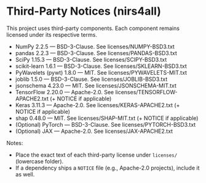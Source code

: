 # Third-Party Notices (nirs4all)

This project uses third-party components. Each component remains licensed under its respective terms.

- NumPy 2.2.5 — BSD-3-Clause. See licenses/NUMPY-BSD3.txt
- pandas 2.2.3 — BSD-3-Clause. See licenses/PANDAS-BSD3.txt
- SciPy 1.15.3 — BSD-3-Clause. See licenses/SCIPY-BSD3.txt
- scikit-learn 1.6.1 — BSD-3-Clause. See licenses/SKLEARN-BSD3.txt
- PyWavelets (pywt) 1.8.0 — MIT. See licenses/PYWAVELETS-MIT.txt
- joblib 1.5.0 — BSD-3-Clause. See licenses/JOBLIB-BSD3.txt
- jsonschema 4.23.0 — MIT. See licenses/JSONSCHEMA-MIT.txt
- TensorFlow 2.20.0 — Apache-2.0. See licenses/TENSORFLOW-APACHE2.txt (+ NOTICE if applicable)
- Keras 3.11.3 — Apache-2.0. See licenses/KERAS-APACHE2.txt (+ NOTICE if applicable)
- shap 0.48.0 — MIT. See licenses/SHAP-MIT.txt (+ NOTICE if applicable)
- (Optional) PyTorch — BSD-3-Clause. See licenses/PYTORCH-BSD3.txt
- (Optional) JAX — Apache-2.0. See licenses/JAX-APACHE2.txt

Notes:
- Place the exact text of each third-party license under `licenses/` (lowercase folder).
- If a dependency ships a `NOTICE` file (e.g., Apache-2.0 projects), include it as well.
